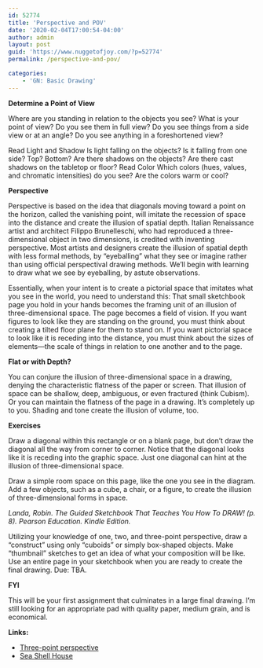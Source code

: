 ```yaml
---
id: 52774
title: 'Perspective and POV'
date: '2020-02-04T17:00:54-04:00'
author: admin
layout: post
guid: 'https://www.nuggetofjoy.com/?p=52774'
permalink: /perspective-and-pov/

categories:
    - 'GN: Basic Drawing'
---
```

**Determine a Point of View**

Where are you standing in relation to the objects you see? What is your point of view? Do you see them in full view? Do you see things from a side view or at an angle? Do you see anything in a foreshortened view?

Read Light and Shadow Is light falling on the objects? Is it falling from one side? Top? Bottom? Are there shadows on the objects? Are there cast shadows on the tabletop or floor? Read Color Which colors (hues, values, and chromatic intensities) do you see? Are the colors warm or cool?

**Perspective**

Perspective is based on the idea that diagonals moving toward a point on the horizon, called the vanishing point, will imitate the recession of space into the distance and create the illusion of spatial depth. Italian Renaissance artist and architect Filippo Brunelleschi, who had reproduced a three-dimensional object in two dimensions, is credited with inventing perspective. Most artists and designers create the illusion of spatial depth with less formal methods, by “eyeballing” what they see or imagine rather than using official perspectival drawing methods. We’ll begin with learning to draw what we see by eyeballing, by astute observations.

Essentially, when your intent is to create a pictorial space that imitates what you see in the world, you need to understand this: That small sketchbook page you hold in your hands becomes the framing unit of an illusion of three-dimensional space. The page becomes a field of vision. If you want figures to look like they are standing on the ground, you must think about creating a tilted floor plane for them to stand on. If you want pictorial space to look like it is receding into the distance, you must think about the sizes of elements—the scale of things in relation to one another and to the page.

**Flat or with Depth?**

You can conjure the illusion of three-dimensional space in a drawing, denying the characteristic flatness of the paper or screen. That illusion of space can be shallow, deep, ambiguous, or even fractured (think Cubism). Or you can maintain the flatness of the page in a drawing. It’s completely up to you. Shading and tone create the illusion of volume, too.

**Exercises**

Draw a diagonal within this rectangle or on a blank page, but don’t draw the diagonal all the way from corner to corner. Notice that the diagonal looks like it is receding into the graphic space. Just one diagonal can hint at the illusion of three-dimensional space.

Draw a simple room space on this page, like the one you see in the diagram. Add a few objects, such as a cube, a chair, or a figure, to create the illusion of three-dimensional forms in space.

*Landa, Robin. The Guided Sketchbook That Teaches You How To DRAW! (p. 8). Pearson Education. Kindle Edition.*

Utilizing your knowledge of one, two, and three-point perspective, draw a “construct” using only “cuboids” or simply box-shaped objects. Make “thumbnail” sketches to get an idea of what your composition will be like. Use an entire page in your sketchbook when you are ready to create the final drawing. Due: TBA.

**FYI**

This will be your first assignment that culminates in a large final drawing. I’m still looking for an appropriate pad with quality paper, medium grain, and is economical.

**Links:**

- [Three-point perspective](https://image-control-storage.s3.amazonaws.com/2019/08/15103911/2aa3208ba134fecc869be1d9b413aa70-line-sketch-perspective-drawing.jpg)
- [Sea Shell House](https://www.deviantart.com/radu26/art/Sea-Shell-House-394414711)
